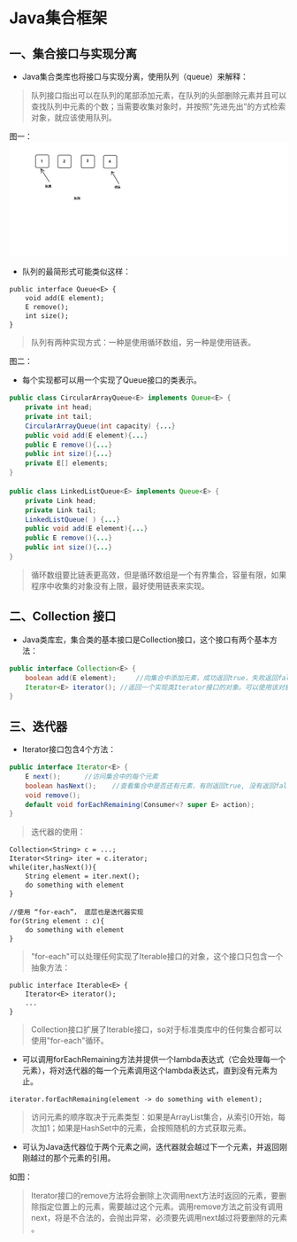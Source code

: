 # Java集合框架

## 一、集合接口与实现分离

- Java集合类库也将接口与实现分离，使用队列（queue）来解释：

> 队列接口指出可以在队列的尾部添加元素，在队列的头部删除元素并且可以查找队列中元素的个数；当需要收集对象时，并按照“先进先出”的方式检索对象，就应该使用队列。

图一：
![image](https://github.com/ktf-cool/JavaList/blob/master/images/%E9%98%9F%E5%88%971.png)
- 队列的最简形式可能类似这样：

```
public interface Queue<E> {
	void add(E element);
	E remove();
	int size();
}
```

> 队列有两种实现方式：一种是使用循环数组，另一种是使用链表。

图二：

- 每个实现都可以用一个实现了Queue接口的类表示。

```java
public class CircularArrayQueue<E> implements Queue<E> {
	private int head;
	private int tail;
	CircularArrayQueue(int capacity) {...}
	public void add(E element){...}
	public E remove(){...}
	public int size(){...}
	private E[] elements;
}

public class LinkedListQueue<E> implements Queue<E> {
	private Link head;
	private Link tail;
	LinkedListQueue( ) {...}
	public void add(E element){...}
	public E remove(){...}
	public int size(){...}
}
```

> 循环数组要比链表更高效，但是循环数组是一个有界集合，容量有限，如果程序中收集的对象没有上限，最好使用链表来实现。

## 二、Collection 接口

- Java类库宏，集合类的基本接口是Collection接口，这个接口有两个基本方法：

```java
public interface Collection<E> {
	boolean add(E element);     //向集合中添加元素，成功返回true，失败返回false。
    Iterator<E> iterator(); //返回一个实现类Iterator接口的对象。可以使用该对象依次访问集合中的元素
}
```



## 三、迭代器

- Iterator接口包含4个方法：

```java
public interface Iterator<E> {
	E next();      //访问集合中的每个元素
	boolean hasNext();    //查看集合中是否还有元素，有则返回true, 没有返回false
	void remove();
	default void forEachRemaining(Consumer<? super E> action);
}
```

> 迭代器的使用：

```
Collection<String> c = ...;
Iterator<String> iter = c.iterator;
while(iter,hasNext()){
	String element = iter.next();
	do something with element  
}

//使用 “for-each”， 底层也是迭代器实现
for(String element : c){
	do something with element  
}
```

> "for-each"可以处理任何实现了Iterable接口的对象，这个接口只包含一个抽象方法：

```
public interface Iterable<E> {
	Iterator<E> iterator();
	...
}
```

> Collection接口扩展了Iterable接口，so对于标准类库中的任何集合都可以使用"for-each"循环。

- 可以调用forEachRemaining方法并提供一个lambda表达式（它会处理每一个元素），将对迭代器的每一个元素调用这个lambda表达式，直到没有元素为止。

```
iterator.forEachRemaining(element -> do something with element);
```

> 访问元素的顺序取决于元素类型：如果是ArrayList集合，从索引0开始，每次加1；如果是HashSet中的元素，会按照随机的方式获取元素。

- 可认为Java迭代器位于两个元素之间，迭代器就会越过下一个元素，并返回刚刚越过的那个元素的引用。

如图：

> Iterator接口的remove方法将会删除上次调用next方法时返回的元素，要删除指定位置上的元素，需要越过这个元素。调用remove方法之前没有调用next，将是不合法的，会抛出异常，必须要先调用next越过将要删除的元素 。




